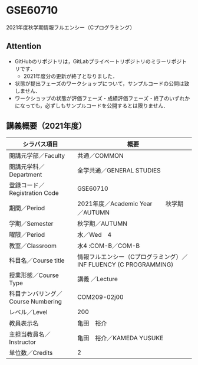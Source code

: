 # GSE60710
2021年度秋学期情報フルエンシー（Cプログラミング）

## Attention
- GitHubのリポジトリは，GitLabプライベートリポジトリのミラーリポジトリです．
    - 2021年度分の更新が終了となりました．
- 状態が提出フェーズのワークショップについて，サンプルコードの公開は致しません．
- ワークショップの状態が評価フェーズ・成績評価フェーズ・終了のいずれかになっても，必ずしもサンプルコードを公開するとは限りません．

## 講義概要（2021年度）

| シラバス項目 | 概要 |
| --- | --- |
開講元学部／Faculty | 共通／COMMON
開講元学科／Department | 全学共通／GENERAL STUDIES
登録コード／Registration Code | GSE60710
期間／Period | 2021年度／Academic Year 　　秋学期／AUTUMN
学期／Semester | 秋学期／AUTUMN
曜限／Period | 水／Wed　4
教室／Classroom | 水4 :COM-B／COM-B
科目名／Course title | 情報フルエンシー（Cプログラミング）／INF FLUENCY (C PROGRAMMING)
授業形態／Course Type | 講義 ／Lecture
科目ナンバリング／Course Numbering | COM209-02j00
レベル／Level | 200
教員表示名 | 亀田　裕介
主担当教員名／Instructor | 亀田　裕介／KAMEDA YUSUKE
単位数／Credits | 2
